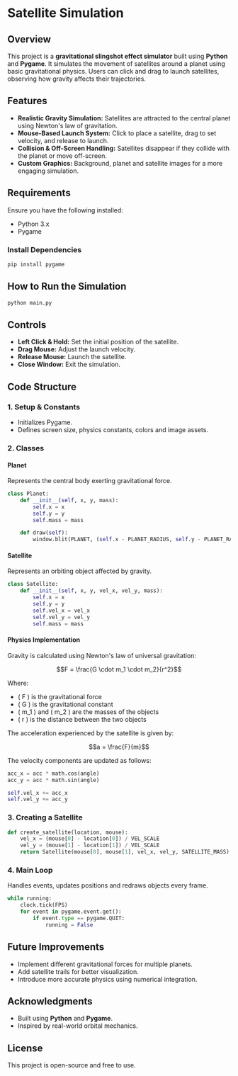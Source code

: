 # Satellite Simulation

## Overview
This project is a **gravitational slingshot effect simulator** built using **Python** and **Pygame**. It simulates the movement of satellites around a planet using basic gravitational physics. Users can click and drag to launch satellites, observing how gravity affects their trajectories.

## Features
- **Realistic Gravity Simulation:** Satellites are attracted to the central planet using Newton's law of gravitation.
- **Mouse-Based Launch System:** Click to place a satellite, drag to set velocity, and release to launch.
- **Collision & Off-Screen Handling:** Satellites disappear if they collide with the planet or move off-screen.
- **Custom Graphics:** Background, planet and satellite images for a more engaging simulation.

## Requirements
Ensure you have the following installed:

- Python 3.x
- Pygame

### Install Dependencies
````bash
pip install pygame
````

## How to Run the Simulation
````bash
python main.py
````

## Controls
- **Left Click & Hold:** Set the initial position of the satellite.
- **Drag Mouse:** Adjust the launch velocity.
- **Release Mouse:** Launch the satellite.
- **Close Window:** Exit the simulation.

## Code Structure
### 1. **Setup & Constants**
- Initializes Pygame.
- Defines screen size, physics constants, colors and image assets.

### 2. **Classes**
#### **Planet**
Represents the central body exerting gravitational force.
````python
class Planet:
    def __init__(self, x, y, mass):
        self.x = x
        self.y = y
        self.mass = mass

    def draw(self):
        window.blit(PLANET, (self.x - PLANET_RADIUS, self.y - PLANET_RADIUS))
````
#### **Satellite**
Represents an orbiting object affected by gravity.
````python
class Satellite:
    def __init__(self, x, y, vel_x, vel_y, mass):
        self.x = x
        self.y = y
        self.vel_x = vel_x
        self.vel_y = vel_y
        self.mass = mass
````
#### **Physics Implementation**
Gravity is calculated using Newton's law of universal gravitation:
````math
F = \frac{G \cdot m_1 \cdot m_2}{r^2}
````
Where:
- \( F \) is the gravitational force
- \( G \) is the gravitational constant
- \( m_1 \) and \( m_2 \) are the masses of the objects
- \( r \) is the distance between the two objects

The acceleration experienced by the satellite is given by:
````math
a = \frac{F}{m}
````
The velocity components are updated as follows:
````python
acc_x = acc * math.cos(angle)
acc_y = acc * math.sin(angle)

self.vel_x += acc_x
self.vel_y += acc_y
````

### 3. **Creating a Satellite**
````python
def create_satellite(location, mouse):
    vel_x = (mouse[0] - location[0]) / VEL_SCALE
    vel_y = (mouse[1] - location[1]) / VEL_SCALE
    return Satellite(mouse[0], mouse[1], vel_x, vel_y, SATELLITE_MASS)
````

### 4. **Main Loop**
Handles events, updates positions and redraws objects every frame.
````python
while running:
    clock.tick(FPS)
    for event in pygame.event.get():
        if event.type == pygame.QUIT:
            running = False
````

## Future Improvements
- Implement different gravitational forces for multiple planets.
- Add satellite trails for better visualization.
- Introduce more accurate physics using numerical integration.

## Acknowledgments
- Built using **Python** and **Pygame**.
- Inspired by real-world orbital mechanics.

## License
This project is open-source and free to use.

